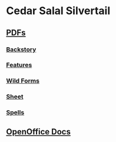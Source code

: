 # Cedar Salal Silvertail

## [PDFs](https://github.com/pparocza/GHDnD/tree/PC/cedar-salal-silvertail/Characters/PC/PC_Druid/PC_SHEET_Druid/PDF)

### [Backstory](https://github.com/pparocza/GHDnD/blob/PC/cedar-salal-silvertail/Characters/PC/PC_Druid/PC_SHEET_Druid/PDF/PC_BSTR_Druid.pdf)
### [Features](https://github.com/pparocza/GHDnD/blob/PC/cedar-salal-silvertail/Characters/PC/PC_Druid/PC_SHEET_Druid/PDF/PC_FEATURES_Druid.pdf)
### [Wild Forms](https://github.com/pparocza/GHDnD/blob/PC/cedar-salal-silvertail/Characters/PC/PC_Druid/PC_SHEET_Druid/PDF/PC_Druid-Wild_Forms.pdf)
### [Sheet](https://github.com/pparocza/GHDnD/blob/PC/cedar-salal-silvertail/Characters/PC/PC_Druid/PC_SHEET_Druid/PDF/PC_SHEET_Druid.pdf)
### [Spells](https://github.com/pparocza/GHDnD/blob/PC/cedar-salal-silvertail/Characters/PC/PC_Druid/PC_SHEET_Druid/PDF/PC_SPELLS_Druid.pdf)

## [OpenOffice Docs](https://github.com/pparocza/GHDnD/tree/PC/cedar-salal-silvertail/Characters/PC/PC_Druid/PC_SHEET_Druid/Doc)
